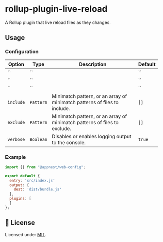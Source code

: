 # rollup-plugin-live-reload

A Rollup plugin that live reload files as they changes.

## Usage

### Configuration

Option   |   Type        |    Description     |    Default
---------| --------------| ------------------ | ---------------------------------
`` | `` |  | ``
`` | `` |  | ``
`` | `` |  | ``
`include` | `Pattern` | Minimatch pattern, or an array of minimatch patterns of files to include. | `[]`
`exclude` | `Pattern` | Minimatch pattern, or an array of minimatch patterns of files to exclude. | `[]`
`verbose` | `Boolean` | Disables or enables logging output to the console. | `true`

### Example

```js
import {} from "@appnest/web-config";

export default {
  entry: 'src/index.js'
  output: {
    dest: 'dist/bundle.js'
  },
  plugins: [
  ]
};
```

## 🎉 License

Licensed under [MIT](https://opensource.org/licenses/MIT).

